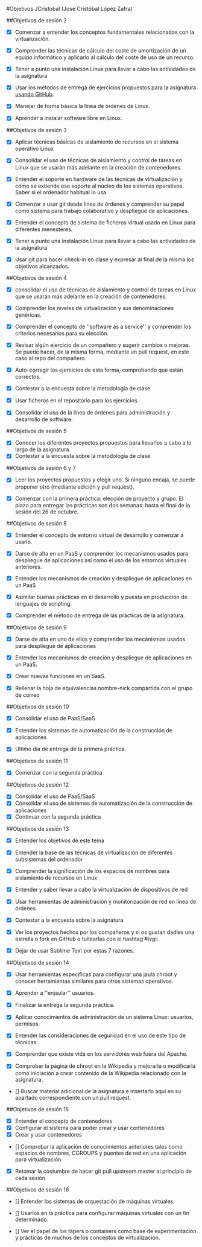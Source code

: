 #Objetivos JCristobal (José Cristóbal López Zafra)

##Objetivos de sesión 2

* [x] Comenzar a entender los conceptos fundamentales relacionados con la virtualización.
* [x] Comprender las técnicas de cálculo del coste de amortización de un equipo informático y aplicarlo al cálculo del coste de uso de un recurso.

* [x] Tener a punto una instalación Linux para llevar a cabo las actividades de la asignatura
* [x] Usar los métodos de entrega de ejercicios propuestos para la asignatura [usando GitHub](../ejercicios/README.md). 
* [x] Manejar de forma básica la línea de órdenes de Linux.
* [x] Aprender a instalar software libre en Linux. 


##Objetivos de sesión 3

* [x] Aplicar técnicas básicas de aislamiento de recursos en el sistema operativo Linux
* [x] Consolidar el uso de técnicas de aislamiento y control de tareas en Linux que se usarán más adelante en la creación de contenedores.
* [x] Entender el soporte en hardware de las técnicas de virtualización y cómo se extiende ese soporte al núcleo de los sistemas operativos. Saber si el ordenador habitual lo usa.
* [x] Comenzar a usar git desde línea de órdenes y comprender su papel como sistema para trabajo colaborativo y despliegue de aplicaciones.

* [x] Entender el concepto de sistema de ficheros virtual usado en Linux para diferentes menesteres.
* [x] Tener a punto una instalación Linux para llevar a cabo las actividades de la asignatura
* [x] Usar git para hacer check-in en clase y expresar al final de la misma los objetivos alcanzados.


##Objetivos de sesión 4


* [x] consolidar el uso de técnicas de aislamiento y control de tareas en Linux que se usarán más adelante en la creación de contenedores.
* [x] Comprender los niveles de virtualización y sus denominaciones genéricas.
* [x] Comprender el concepto de ''software as a service'' y comprender los criterios necesarios para su elección.


* [x] Revisar algún ejercicio de un compañero y sugerir cambios o mejoras. Se puede hacer, de la misma forma, mediante un pull request, en este caso al repo del compañero.
* [x] Auto-corregir los ejercicios de esta forma, comprobando que están correctos.
* [x] Contestar a la encuesta sobre la metodología de clase
* [x] Usar ficheros en el repositorio para los ejercicios.
* [x] Consolidar el uso de la línea de órdenes para administración y desarrollo de software.


##Objetivos de sesión 5

* [x] Conocer los diferentes proyectos propuestos para llevarlos a cabo a lo largo de la asignatura.
* [x] Contestar a la encuesta sobre la metodología de clase

##Objetivos de sesión 6 y 7

* [x] Leer los proyectos propuestos y elegir uno. Si ninguno encaja, se puede proponer otro (mediante edición y pull request).
* [x] Comenzar con la primera práctica: elección de proyecto y grupo. El plazo para entregar las prácticas son dos semanas: hasta el final de la sesión del 26 de octubre.


##Objetivos de sesión 8


* [x] Entender el concepto de entorno virtual de desarrollo y comenzar a usarlo.
* [x] Darse de alta en un PaaS y comprender los mecanismos usados para despliegue de aplicaciones así como el uso de los entornos virtuales anteriores.
* [x] Entender los mecanismos de creación y despliegue de aplicaciones en un PaaS

* [x] Asimilar buenas prácticas en el desarrollo y puesta en producción de lenguajes de scripting.
* [x] Comprender el método de entrega de las prácticas de la asignatura.


##Objetivos de sesión 9

* [x] Darse de alta en uno de ellos y comprender los mecanismos usados para despliegue de aplicaciones
* [x] Entender los mecanismos de creación y despliegue de aplicaciones en un PaaS.
* [x] Crear nuevas funciones en un SaaS.

* [x] Rellenar la hoja de equivalencias nombre-nick compartida con el grupo de correo


##Objetivos de sesión 10

* [x] Consolidar el uso de PaaS/SaaS
* [x] Entender los sistemas de automatización de la construcción de aplicaciones

* [x] Último día de entrega de la primera práctica.

##Objetivos de sesión 11

* [x] Comenzar con la segunda práctica

##Objetivos de sesión 12

* [x] Consolidar el uso de PaaS/SaaS
* [x] Consolidar el uso de sistemas de automatización de la construcción de aplicaciones
* [x] Continuar con la segunda práctica

##Objetivos de sesión 13

* [x] Entender los objetivos de este tema
* [x] Entender la base de las técnicas de virtualización de diferentes subsistemas del ordenador
* [x] Comprender la significación de los espacios de nombres para aislamiento de recursos en Linux
* [x] Entender y saber llevar a cabo la virtualización de dispositivos de red

* [x] Usar herramientas de administración y monitorización de red en línea de órdenes
* [x] Contestar a la encuesta sobre la asignatura
* [x] Ver los proyectos hechos por los compañeros y si os gustan dadles una estrella o fork en GitHub o tuitearlas con el hashtag #ivgii
* [x] Dejar de usar Sublime Text por estas 7 razones.

##Objetivos de sesión 14

* [x] Usar herramientas específicas para configurar una jaula chroot y conocer herramientas similares para otros sistemas operativos.
* [x] Aprender a ''enjaular'' usuarios.

* [x] Finalizar la entrega la segunda práctica.
* [x] Aplicar conocimientos de administración de un sistema Linux: usuarios, permisos.
* [x] Entender las consideraciones de seguridad en el uso de este tipo de técnicas.
* [x] Comprender que existe vida en los servidores web fuera del Apache.
* [x] Comprobar la página de chroot en la Wikipedia y mejorarla o modificarla como iniciación a crear contenido de la Wikipedia relacionado con la asignatura.
* [] Buscar material adicional de la asignatura e insertarlo aquí en su apartado correspondiente con un pull request.

##Objetivos de sesión 15

* [x] Entender el concepto de contenedores
* [x] Configurar el sistema para poder crear y usar contenedores
* [x] Crear y usar contenedores

* [] Comprobar la aplicación de conocimientos anteriores tales como espacios de nombres, CGROUPS y puentes de red en una aplicación para virtualización.
* [x] Retomar la costumbre de hacer git pull upstream master al principio de cada sesión.

##Objetivos de sesión 16


* [] Entender los sistemas de orquestación de máquinas virtuales.
* [] Usarlos en la práctica para configurar máquinas virtuales con un fin determinado.

* [] Ver el papel de los tápers o containers como base de experimentación y prácticas de muchos de los conceptos de virtualización.





